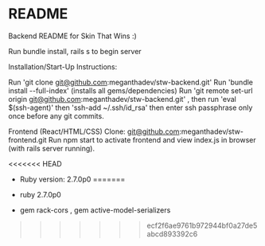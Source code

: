 # README

Backend README for Skin That Wins :)

Run bundle install, rails s to begin server

Installation/Start-Up Instructions:

Run 'git clone git@github.com:meganthadev/stw-backend.git' Run 'bundle install --full-index' (installs all gems/dependencies) Run 'git remote set-url origin git@github.com:meganthadev/stw-backend.git' , then run 'eval $(ssh-agent)' then 'ssh-add ~/.ssh/id_rsa' then enter ssh passphrase only once before any git commits.

Frontend (React/HTML/CSS) Clone: git@github.com:meganthadev/stw-frontend.git Run npm start to activate frontend and view index.js in browser (with rails server running).

<<<<<<< HEAD
* Ruby version: 2.7.0p0
=======
* ruby 2.7.0p0

* gem rack-cors , gem active-model-serializers
>>>>>>> ecf2f6ae9761b972944bf0a27de5abcd893392c6






